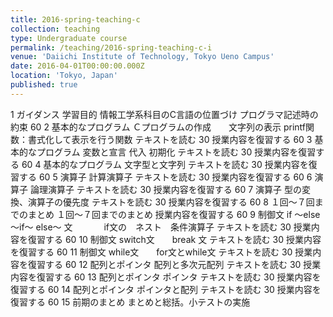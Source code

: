```yaml
---
title: 2016-spring-teaching-c
collection: teaching
type: Undergraduate course
permalink: /teaching/2016-spring-teaching-c-i
venue: 'Daiichi Institute of Technology, Tokyo Ueno Campus'
date: 2016-04-01T00:00:00.000Z
location: 'Tokyo, Japan'
published: true
---
```


1		ガイダンス 学習目的	情報工学系科目のC言語の位置づけ	プログラマ記述時の約束				60
2		基本的なプログラム	Ｃプログラムの作成　　文字列の表示	printf関数：書式化して表示を行う関数	テキストを読む	30	授業内容を復習する	60
3		基本的なプログラム	変数と宣言 代入 初期化		テキストを読む	30	授業内容を復習する	60
4		基本的なプログラム	文字型と文字列		テキストを読む	30	授業内容を復習する	60
5		演算子	計算演算子		テキストを読む	30	授業内容を復習する	60
6		演算子	論理演算子		テキストを読む	30	授業内容を復習する	60
7		演算子	型の変換、演算子の優先度		テキストを読む	30	授業内容を復習する	60
8		１回～７回までのまとめ	１回～７回までのまとめ				授業内容を復習する	60
9		制御文	if ～else～if～ else～ 文 　　　 if文の　ネスト　条件演算子		テキストを読む	30	授業内容を復習する	60
10		制御文	switch文　　break 文		テキストを読む	30	授業内容を復習する	60
11		制御文	while文　　for文とwhile文		テキストを読む	30	授業内容を復習する	60
12		配列とポインタ	配列と多次元配列		テキストを読む	30	授業内容を復習する	60
13		配列とポインタ	ポインタ		テキストを読む	30	授業内容を復習する	60
14		配列とポインタ	ポインタと配列		テキストを読む	30	授業内容を復習する	60
15		前期のまとめ	まとめと総括。小テストの実施					
